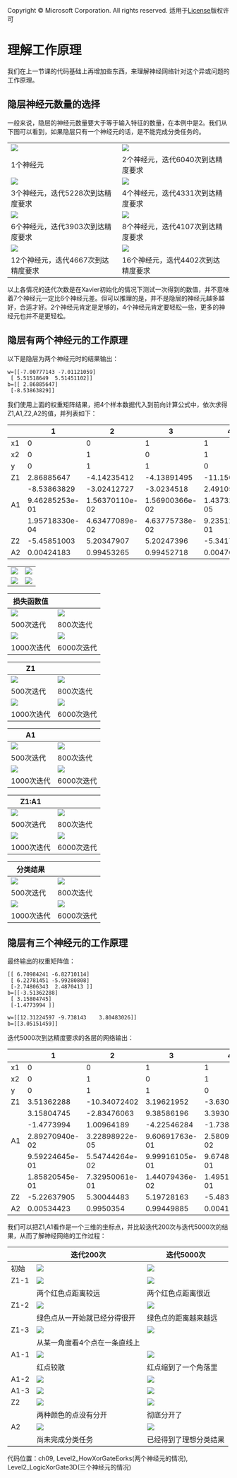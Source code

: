 Copyright © Microsoft Corporation. All rights reserved.
  适用于[License](https://github.com/Microsoft/ai-edu/blob/master/LICENSE.md)版权许可

# 理解工作原理

我们在上一节课的代码基础上再增加些东西，来理解神经网络针对这个异或问题的工作原理。

## 隐层神经元数量的选择

一般来说，隐层的神经元数量要大于等于输入特征的数量，在本例中是2。我们从下图可以看到，如果隐层只有一个神经元的话，是不能完成分类任务的。

|||
|---|---|
|<img src='./Images/9/binary_result_1.png'/>|<img src='./Images/9/binary_result_2.png'/>|
|1个神经元|2个神经元，迭代6040次到达精度要求|
|<img src='./Images/9/binary_result_3.png'/>|<img src='./Images/9/binary_result_4.png'/>|
|3个神经元，迭代5228次到达精度要求|4个神经元，迭代4331次到达精度要求|
|<img src='./Images/9/binary_result_6.png'/>|<img src='./Images/9/binary_result_8.png'/>|
|6个神经元，迭代3903次到达精度要求|8个神经元，迭代4107次到达精度要求|
|<img src='./Images/9/binary_result_12.png'/>|<img src='./Images/9/binary_result_16.png'/>|
|12个神经元，迭代4667次到达精度要求|16个神经元，迭代4402次到达精度要求|

以上各情况的迭代次数是在Xavier初始化的情况下测试一次得到的数值，并不意味着7个神经元一定比6个神经元差。但可以推理的是，并不是隐层的神经元越多越好，合适才好。2个神经元肯定是足够的，4个神经元肯定要轻松一些，更多的神经元也并不是更轻松。

## 隐层有两个神经元的工作原理

以下是隐层为两个神经元时的结果输出：

```
w=[[-7.00777143 -7.01121059]
 [ 5.51518649  5.51451102]]
b=[[ 2.86885647]
 [-8.53863829]]
```

我们使用上面的权重矩阵结果，把4个样本数据代入到前向计算公式中，依次求得Z1,A1,Z2,A2的值，并列表如下：

||1|2|3|4|
|---|---|---|---|---|
|x1|0|0|1|1|
|x2|0|1|0|1|
|y|0|1|1|0|
|Z1|2.86885647|-4.14235412|-4.13891495|-11.15012554|
||-8.53863829|-3.02412727|-3.0234518|2.49105922|
|A1|9.46285253e-01|1.56370110e-02|1.56900366e-02 |1.43732759e-05|
||1.95718330e-04|4.63477089e-02|4.63775738e-02|9.23512657e-01|
|Z2|-5.45851003|5.20347907|5.20247396|-5.3417112|
|A2|0.00424183|0.99453265|0.99452718|0.00476486|

|||
|---|---|
|<img src='./Images/9/xor_x1x2.png'/>|<img src='./Images/9/xor_z1.png'/>|
|<img src='./Images/9/xor_a1.png'/>|<img src='./Images/9/xor_z2a2.png'/>|



|损失函数值||
|---|---|
|<img src='./Images/9/xor_2_500_loss.png'/>|<img src='./Images/9/xor_2_800_loss.png'/>|
|500次迭代|800次迭代|
|<img src='./Images/9/xor_2_1000_loss.png'/>|<img src='./Images/9/binary_loss_2.png'/>|
|1000次迭代|6000次迭代|

|Z1||
|---|---|
|<img src='./Images/9/xor_2_500_z1.png'/>|<img src='./Images/9/xor_2_800_z1.png'/>|
|500次迭代|800次迭代|
|<img src='./Images/9/xor_2_1000_z1.png'/>|<img src='./Images/9/xor_z1.png'/>|
|1000次迭代|6000次迭代|

|A1||
|---|---|
|<img src='./Images/9/xor_2_500_a1.png'/>|<img src='./Images/9/xor_2_800_z1.png'/>|
|500次迭代|800次迭代|
|<img src='./Images/9/xor_2_1000_z1.png'/>|<img src='./Images/9/xor_z1.png'/>|
|1000次迭代|6000次迭代|

|Z1:A1||
|---|---|
|<img src='./Images/9/xor_2_500_z2a2.png'/>|<img src='./Images/9/xor_2_800_z2a2.png'/>|
|500次迭代|800次迭代|
|<img src='./Images/9/xor_2_1000_z2a2.png'/>|<img src='./Images/9/xor_z2a2.png'/>|
|1000次迭代|6000次迭代|

|分类结果||
|---|---|
|<img src='./Images/9/xor_2_500_result.png'/>|<img src='./Images/9/xor_2_800_result.png'/>|
|500次迭代|800次迭代|
|<img src='./Images/9/xor_2_1000_result.png'/>|<img src='./Images/9/binary_result_2.png'/>|
|1000次迭代|6000次迭代|


## 隐层有三个神经元的工作原理

最终输出的权重矩阵值：

```
[[ 6.70984241 -6.82710114]
 [ 6.22781451 -5.99280808]
 [-2.74806343  2.4870413 ]]
b=[[-3.51362288]
 [ 3.15804745]
 [-1.4773994 ]]

w=[[12.31224597 -9.738143    3.80483026]]
b=[[3.05151459]]
```

迭代5000次到达精度要求的各层的网络输出：

||1|2|3|4|
|---|---|---|---|---|
|x1|0|0|1|1|
|x2|0|1|0|1|
|y|0|1|1|0|
|Z1|3.51362288|-10.34072402|3.19621952|-3.63088162|
||3.15804745|-2.83476063|9.38586196|3.39305388|
||-1.4773994|1.00964189|-4.22546284|-1.73842154|
|A1|2.89270940e-02| 3.22898922e-05 |9.60691763e-01| 2.58090628e-02|
||9.59224645e-01| 5.54744264e-02| 9.99916105e-01| 9.67486745e-01|
||1.85820545e-01| 7.32950061e-01| 1.44079436e-02| 1.49513539e-01|
|Z2|-5.22637905|  5.30044483 | 5.19728163 |-5.48336852|
|A2|0.00534423 |0.9950354 | 0.99449885 |0.00413811|


我们可以把Z1,A1看作是一个三维的坐标点，并比较迭代200次与迭代5000次的结果，从而了解神经网络的工作过程：


||迭代200次|迭代5000次|
|---|---|---|
|初始|<img src='./Images/9/xor_x1x2.png'/>|<img src='./Images/9/xor_x1x2.png'/>
|Z1-1|<img src='./Images/9/xor_3_200_z1_1.png'/>|<img src='./Images/9/xor_3_5000_z1_1.png'/>|
||两个红色点距离较远|两个红色点距离很近|
|Z1-2|<img src='./Images/9/xor_3_200_z1_2.png'/>|<img src='./Images/9/xor_3_5000_z1_3.png'/>|
||绿色点从一开始就已经分得很开|绿色点的距离越来越远|
|Z1-3|<img src='./Images/9/xor_3_200_z1_3.png'/>|<img src='./Images/9/xor_3_5000_z1_2.png'/>|
||从某一角度看4个点在一条直线上||
|A1-1|<img src='./Images/9/xor_3_200_a1_1.png'/>|<img src='./Images/9/xor_3_5000_a1_1.png'/>|
||红点较散|红点缩到了一个角落里|
|A1-2|<img src='./Images/9/xor_3_200_a1_2.png'/>|<img src='./Images/9/xor_3_5000_a1_2.png'/>|
|A1-3|<img src='./Images/9/xor_3_200_a1_3.png'/>|<img src='./Images/9/xor_3_5000_a1_3.png'/>|
|Z2|<img src='./Images/9/xor_3_200_z2a2.png'/>|<img src='./Images/9/xor_3_5000_z2a2.png'/>|
||两种颜色的点没有分开|彻底分开了|
|A2|<img src='./Images/9/xor_3_200_result.png'/>|<img src='./Images/9/xor_3_5000_result.png'/>|
||尚未完成分类任务|已经得到了理想分类结果|



代码位置：ch09, Level2_HowXorGateEorks(两个神经元的情况), Level2_LogicXorGate3D(三个神经元的情况)
